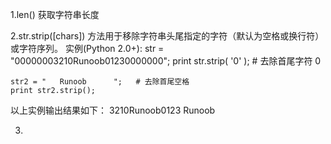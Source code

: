 1.len()      获取字符串长度

2.str.strip([chars])
  方法用于移除字符串头尾指定的字符（默认为空格或换行符）或字符序列。
  实例(Python 2.0+):
	str = "00000003210Runoob01230000000"; 
	print str.strip( '0' );  # 去除首尾字符 0
 
	str2 = "   Runoob      ";   # 去除首尾空格
	print str2.strip();
  
  以上实例输出结果如下：
    3210Runoob0123
    Runoob


3.